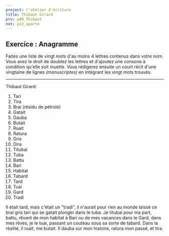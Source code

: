 ```yaml
---
project: l'atelier d'écriture
title: Thibaut Girard
prv: p09_Thibaut
nxt: p13_aparte
---
```

## Exercice : Anagramme
Faites une liste de vingt mots d'au moins 4 lettres contenus dans votre nom. Vous avez le droit de doublez les lettres et d'ajoutez une consone à condition qu'elle soit muette.
Vous rédigerez ensuite un court récit d'une vingtaine de lignes _(manuscriptes)_ en intégrant les vingt mots trouvés.

---

Thibaut Girard:

1. Tari
1. Tira
1. Brai (résidu de pétrole)
1. Gatait
1. Dauba
1. Butait
1. Ruait
1. Ratura
1. Gris
1. Dira
1. Titubai
1. Tuba
1. Battu
1. Bari
1. Habitat
1. Tabard
1. Tard
1. Tuai
1. Gard
1. Tradi

Il était tard, mais c'était un "tradi", il n'aurait pour rien au monde laissé ce brai gris tari qui se gatait plonger dans le tuba. Je titubai pour ma part, battu, rêvant de mon habitat à Bari ou de mes vacances dans le Gard, dans mes rêves, je le tuai, passant un couteau sous sa sorte de tabard. Dans la réalité, il ruait, me butait. Il dauba sur mon histoire, ratura mon passé, et tira.